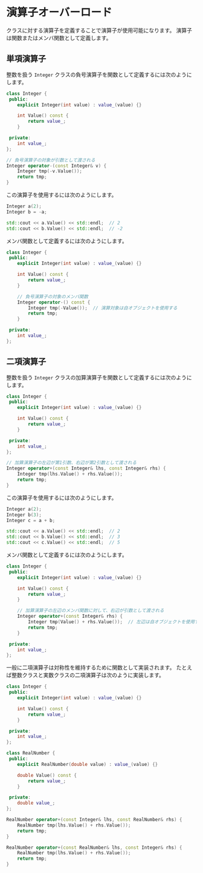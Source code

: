 # 演算子オーバーロード

クラスに対する演算子を定義することで演算子が使用可能になります。
演算子は関数またはメンバ関数として定義します。

## 単項演算子

整数を扱う `Integer` クラスの負号演算子を関数として定義するには次のようにします。

```cpp hl_lines="13 14 15 16 17"
class Integer {
 public:
    explicit Integer(int value) : value_(value) {}

    int Value() const {
        return value_;
    }

 private:
    int value_;
};

// 負号演算子の対象が引数として渡される
Integer operator-(const Integer& v) {
    Integer tmp(-v.Value());
    return tmp;
}
```

この演算子を使用するには次のようにします。

```cpp hl_lines="2"
Integer a(2);
Integer b = -a;

std::cout << a.Value() << std::endl;  // 2
std::cout << b.Value() << std::endl;  // -2
```

メンバ関数として定義するには次のようにします。

```cpp hl_lines="9 10 11 12 13"
class Integer {
 public:
    explicit Integer(int value) : value_(value) {}

    int Value() const {
        return value_;
    }

    // 負号演算子の対象のメンバ関数
    Integer operator-() const {
        Integer tmp(-Value());  // 演算対象は自オブジェクトを使用する
        return tmp;
    }

 private:
    int value_;
};
```

## 二項演算子

整数を扱う `Integer` クラスの加算演算子を関数として定義するには次のようにします。

```cpp hl_lines="13 14 15 16 17"
class Integer {
 public:
    explicit Integer(int value) : value_(value) {}

    int Value() const {
        return value_;
    }

 private:
    int value_;
};

// 加算演算子の左辺が第1引数、右辺が第2引数として渡される
Integer operator+(const Integer& lhs, const Integer& rhs) {
    Integer tmp(lhs.Value() + rhs.Value());
    return tmp;
}
```

この演算子を使用するには次のようにします。

```cpp hl_lines="3"
Integer a(2);
Integer b(3);
Integer c = a + b;

std::cout << a.Value() << std::endl;  // 2
std::cout << b.Value() << std::endl;  // 3
std::cout << c.Value() << std::endl;  // 5
```

メンバ関数として定義するには次のようにします。

```cpp hl_lines="9 10 11 12 13"
class Integer {
 public:
    explicit Integer(int value) : value_(value) {}

    int Value() const {
        return value_;
    }

    // 加算演算子の左辺のメンバ関数に対して、右辺が引数として渡される
    Integer operator+(const Integer& rhs) {
        Integer tmp(Value() + rhs.Value());  // 左辺は自オブジェクトを使用する
        return tmp;
    }

 private:
    int value_;
};
```

一般に二項演算子は対称性を維持するために関数として実装されます。
たとえば整数クラスと実数クラスの二項演算子は次のように実装します。

```cpp hl_lines="25 26 27 28 30 31 32 33"
class Integer {
 public:
    explicit Integer(int value) : value_(value) {}

    int Value() const {
        return value_;
    }

 private:
    int value_;
};

class RealNumber {
 public:
    explicit RealNumber(double value) : value_(value) {}

    double Value() const {
        return value_;
    }

 private:
    double value_;
};

RealNumber operator+(const Integer& lhs, const RealNumber& rhs) {
    RealNumber tmp(lhs.Value() + rhs.Value());
    return tmp;
}

RealNumber operator+(const RealNumber& lhs, const Integer& rhs) {
    RealNumber tmp(lhs.Value() + rhs.Value());
    return tmp;
}
```

<!-- TODO: 単行演算子のインクリメントの前置と後置の説明 -->

<!-- TODO: https://ja.cppreference.com/w/cpp/language/operators へのリンクを追加 -->

